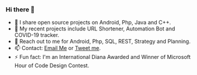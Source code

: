 ### Hi there 👋

- 🔭 I share open source projects on Android, Php, Java and C++.
- 🌱 My recent projects include URL Shortener, Automation Bot and COVID-19 tracker.
- 💬 Reach out to me for Android, Php, SQL, REST, Strategy and Planning.
- 📫 Contact: [Email Me](mailto:speakwithbasu@gmail.com) or [Tweet me](https://twitter.com/speakwithbasu).
- ⚡ Fun fact: I'm an International Diana Awarded and Winner of Microsoft Hour of Code Design Contest.
